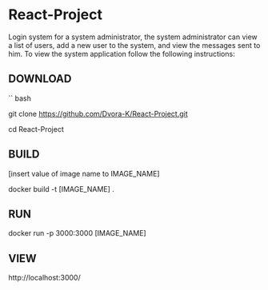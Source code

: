 # React-Project
  Login system for a system administrator, the system administrator can view a list of users, add a new user to the system, and view the messages sent to him.
  To view the system application follow the following instructions:
## DOWNLOAD
  `` bash
  
  git clone https://github.com/Dvora-K/React-Project.git
  
  cd React-Project
## BUILD 
  [insert value of image name to IMAGE_NAME]
  
  docker build -t [IMAGE_NAME] .
## RUN
  docker run -p 3000:3000 [IMAGE_NAME]
## VIEW
  http://localhost:3000/
